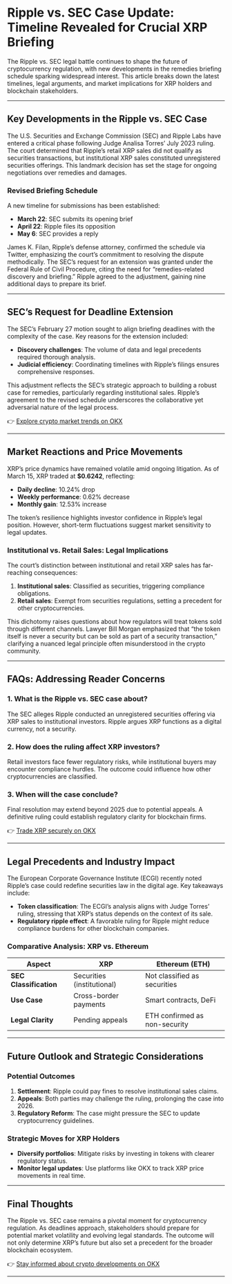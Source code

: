 # Ripple vs. SEC Case Update: Timeline Revealed for Crucial XRP Briefing  

The Ripple vs. SEC legal battle continues to shape the future of cryptocurrency regulation, with new developments in the remedies briefing schedule sparking widespread interest. This article breaks down the latest timelines, legal arguments, and market implications for XRP holders and blockchain stakeholders.  

---

## Key Developments in the Ripple vs. SEC Case  

The U.S. Securities and Exchange Commission (SEC) and Ripple Labs have entered a critical phase following Judge Analisa Torres’ July 2023 ruling. The court determined that Ripple’s retail XRP sales did not qualify as securities transactions, but institutional XRP sales constituted unregistered securities offerings. This landmark decision has set the stage for ongoing negotiations over remedies and damages.  

### Revised Briefing Schedule  
A new timeline for submissions has been established:  
- **March 22**: SEC submits its opening brief  
- **April 22**: Ripple files its opposition  
- **May 6**: SEC provides a reply  

James K. Filan, Ripple’s defense attorney, confirmed the schedule via Twitter, emphasizing the court’s commitment to resolving the dispute methodically. The SEC’s request for an extension was granted under the Federal Rule of Civil Procedure, citing the need for “remedies-related discovery and briefing.” Ripple agreed to the adjustment, gaining nine additional days to prepare its brief.  

---

## SEC’s Request for Deadline Extension  

The SEC’s February 27 motion sought to align briefing deadlines with the complexity of the case. Key reasons for the extension included:  
- **Discovery challenges**: The volume of data and legal precedents required thorough analysis.  
- **Judicial efficiency**: Coordinating timelines with Ripple’s filings ensures comprehensive responses.  

This adjustment reflects the SEC’s strategic approach to building a robust case for remedies, particularly regarding institutional sales. Ripple’s agreement to the revised schedule underscores the collaborative yet adversarial nature of the legal process.  

👉 [Explore crypto market trends on OKX](https://bit.ly/okx-bonus)  

---

## Market Reactions and Price Movements  

XRP’s price dynamics have remained volatile amid ongoing litigation. As of March 15, XRP traded at **$0.6242**, reflecting:  
- **Daily decline**: 10.24% drop  
- **Weekly performance**: 0.62% decrease  
- **Monthly gain**: 12.53% increase  

The token’s resilience highlights investor confidence in Ripple’s legal position. However, short-term fluctuations suggest market sensitivity to legal updates.  

### Institutional vs. Retail Sales: Legal Implications  
The court’s distinction between institutional and retail XRP sales has far-reaching consequences:  
1. **Institutional sales**: Classified as securities, triggering compliance obligations.  
2. **Retail sales**: Exempt from securities regulations, setting a precedent for other cryptocurrencies.  

This dichotomy raises questions about how regulators will treat tokens sold through different channels. Lawyer Bill Morgan emphasized that “the token itself is never a security but can be sold as part of a security transaction,” clarifying a nuanced legal principle often misunderstood in the crypto community.  

---

## FAQs: Addressing Reader Concerns  

### **1. What is the Ripple vs. SEC case about?**  
The SEC alleges Ripple conducted an unregistered securities offering via XRP sales to institutional investors. Ripple argues XRP functions as a digital currency, not a security.  

### **2. How does the ruling affect XRP investors?**  
Retail investors face fewer regulatory risks, while institutional buyers may encounter compliance hurdles. The outcome could influence how other cryptocurrencies are classified.  

### **3. When will the case conclude?**  
Final resolution may extend beyond 2025 due to potential appeals. A definitive ruling could establish regulatory clarity for blockchain firms.  

👉 [Trade XRP securely on OKX](https://bit.ly/okx-bonus)  

---

## Legal Precedents and Industry Impact  

The European Corporate Governance Institute (ECGI) recently noted Ripple’s case could redefine securities law in the digital age. Key takeaways include:  
- **Token classification**: The ECGI’s analysis aligns with Judge Torres’ ruling, stressing that XRP’s status depends on the context of its sale.  
- **Regulatory ripple effect**: A favorable ruling for Ripple might reduce compliance burdens for other blockchain companies.  

### Comparative Analysis: XRP vs. Ethereum  
| Aspect                | XRP                          | Ethereum (ETH)               |  
|-----------------------|------------------------------|------------------------------|  
| **SEC Classification** | Securities (institutional)   | Not classified as securities |  
| **Use Case**          | Cross-border payments        | Smart contracts, DeFi        |  
| **Legal Clarity**     | Pending appeals              | ETH confirmed as non-security|  

---

## Future Outlook and Strategic Considerations  

### Potential Outcomes  
1. **Settlement**: Ripple could pay fines to resolve institutional sales claims.  
2. **Appeals**: Both parties may challenge the ruling, prolonging the case into 2026.  
3. **Regulatory Reform**: The case might pressure the SEC to update cryptocurrency guidelines.  

### Strategic Moves for XRP Holders  
- **Diversify portfolios**: Mitigate risks by investing in tokens with clearer regulatory status.  
- **Monitor legal updates**: Use platforms like OKX to track XRP price movements in real time.  

---

## Final Thoughts  

The Ripple vs. SEC case remains a pivotal moment for cryptocurrency regulation. As deadlines approach, stakeholders should prepare for potential market volatility and evolving legal standards. The outcome will not only determine XRP’s future but also set a precedent for the broader blockchain ecosystem.  

👉 [Stay informed about crypto developments on OKX](https://bit.ly/okx-bonus)  

---  
